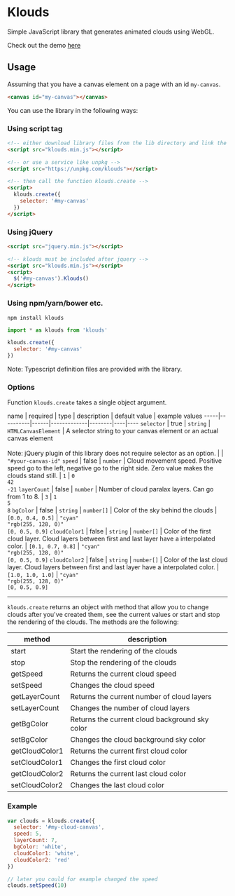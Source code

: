 # Klouds

Simple JavaScript library that generates animated clouds using WebGL.

Check out the demo [here](http://skyrim.github.io/klouds)


## Usage

Assuming that you have a canvas element on a page with an id `my-canvas`.

``` html
<canvas id="my-canvas"></canvas>
```

You can use the library in the following ways:

### Using script tag

``` html
<!-- either download library files from the lib directory and link the file -->
<script src="klouds.min.js"></script>

<!-- or use a service like unpkg -->
<script src="https://unpkg.com/klouds"></script>

<!-- then call the function klouds.create -->
<script>
  klouds.create({
    selector: '#my-canvas'
  })
</script>
```

### Using jQuery

``` html
<script src="jquery.min.js"></script>

<!-- klouds must be included after jquery -->
<script src="klouds.min.js"></script>
<script>
  $('#my-canvas').Klouds()
</script>
```

### Using npm/yarn/bower etc.

```
npm install klouds
```

``` javascript
import * as klouds from 'klouds'

klouds.create({
  selector: '#my-canvas'
})
```

Note: Typescript definition files are provided with the library.

### Options

Function `klouds.create` takes a single object argument.

name | required | type | description | default value | example values
-----|----------|------|-------------|--------|----|----
`selector` | true | `string` \| `HTMLCanvasElement` | A selector string to your canvas element or an actual canvas element <br /> <br /> Note: jQuery plugin of this library does not require selector as an option. | | `"#your-canvas-id"`
`speed` | false | `number` | Cloud movement speed. Positive speed go to the left, negative go to the right side. Zero value makes the clouds stand still. | `1` | `0` <br /> `42` <br /> `-21`
`layerCount` | false | `number` | Number of cloud paralax layers. Can go from 1 to 8. | `3` | `1` <br /> `5` <br /> `8`
`bgColor` | false | `string` \| `number[]` | Color of the sky behind the clouds | `[0.0, 0.4, 0.5]` | `"cyan"` <br /> `"rgb(255, 128, 0)"` <br /> `[0, 0.5, 0.9]`
`cloudColor1` | false | `string` \| `number[]` | Color of the first cloud layer. Cloud layers between first and last layer have a interpolated color. | `[0.1, 0.7, 0.8]` | `"cyan"` <br /> `"rgb(255, 128, 0)"` <br /> `[0, 0.5, 0.9]`
`cloudColor2` | false | `string` \| `number[]` | Color of the last cloud layer. Cloud layers between first and last layer have a interpolated color. | `[1.0, 1.0, 1.0]` | `"cyan"` <br /> `"rgb(255, 128, 0)"` <br /> `[0, 0.5, 0.9]`

------------

`klouds.create` returns an object with method that allow you to change clouds after you've created them, see the current values or start and stop the rendering of the clouds. The methods are the following:

method | description
----|----
start | Start the rendering of the clouds
stop | Stop the rendering of the clouds
getSpeed | Returns the current cloud speed
setSpeed | Changes the cloud speed
getLayerCount | Returns the current number of cloud layers
setLayerCount | Changes the number of cloud layers
getBgColor | Returns the current cloud background sky color
setBgColor | Changes the cloud background sky color
getCloudColor1 | Returns the current first cloud color
setCloudColor1 | Changes the first cloud color
getCloudColor2 | Returns the current last cloud color
setCloudColor2 | Changes the last cloud color

### Example

``` javascript
var clouds = klouds.create({
  selector: '#my-cloud-canvas',
  speed: 5,
  layerCount: 7,
  bgColor: 'white',
  cloudColor1: 'white',
  cloudColor2: 'red'
})

// later you could for example changed the speed
clouds.setSpeed(10)
```